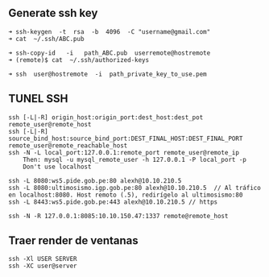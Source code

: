 ## Generate ssh key
    ➜ ssh-keygen  -t  rsa  -b  4096  -C "username@gmail.com"
    ➜ cat  ~/.ssh/ABC.pub

    ➜ ssh-copy-id   -i   path_ABC.pub  userremote@hostremote
    ➜ (remote)$ cat  ~/.ssh/authorized-keys

    ➜ ssh  user@hostremote  -i  path_private_key_to_use.pem

## TUNEL SSH
    ssh [-L|-R] origin_host:origin_port:dest_host:dest_pot remote_user@remote_host
    ssh [-L|-R] source_bind_host:source_bind_port:DEST_FINAL_HOST:DEST_FINAL_PORT remote_user@remote_reachable_host
    ssh -N -L local_port:127.0.0.1:remote_port remote_user@remote_ip
        Then: mysql -u mysql_remote_user -h 127.0.0.1 -P local_port -p
        Don't use localhost

    ssh -L 8080:ws5.pide.gob.pe:80 alexh@10.10.210.5
    ssh -L 8080:ultimosismo.igp.gob.pe:80 alexh@10.10.210.5  // Al tráfico en localhost:8080. Host remoto (.5), redirígelo al ultimosismo:80
    ssh -L 8443:ws5.pide.gob.pe:443 alexh@10.10.210.5 // https
    
    ssh -N -R 127.0.0.1:8085:10.10.150.47:1337 remote@remote_host

## Traer render de ventanas
    ssh -Xl USER SERVER
    ssh -XC user@server


